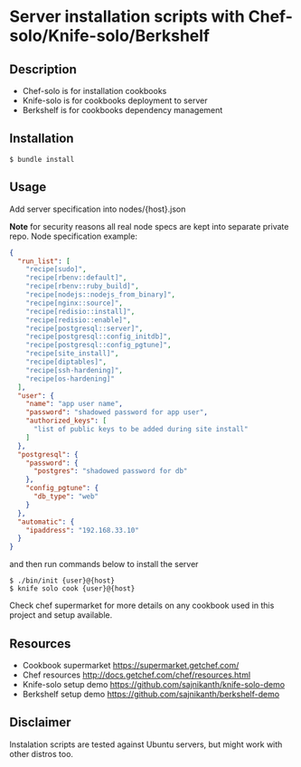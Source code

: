 # Server installation scripts with Chef-solo/Knife-solo/Berkshelf

## Description

* Chef-solo is for installation cookbooks
* Knife-solo is for cookbooks deployment to server
* Berkshelf is for cookbooks dependency management

## Installation
````
$ bundle install
````

## Usage
Add server specification into nodes/{host}.json

**Note** for security reasons all real node specs are kept into separate private repo. Node specification example:

````json
{
  "run_list": [
    "recipe[sudo]",
    "recipe[rbenv::default]",
    "recipe[rbenv::ruby_build]",
    "recipe[nodejs::nodejs_from_binary]",
    "recipe[nginx::source]",
    "recipe[redisio::install]",
    "recipe[redisio::enable]",
    "recipe[postgresql::server]",
    "recipe[postgresql::config_initdb]",
    "recipe[postgresql::config_pgtune]",
    "recipe[site_install]",
    "recipe[diptables]",
    "recipe[ssh-hardening]",
    "recipe[os-hardening]"
  ],
  "user": {
    "name": "app user name",
    "password": "shadowed password for app user",
    "authorized_keys": [
      "list of public keys to be added during site install"
    ]
  },
  "postgresql": {
    "password": {
      "postgres": "shadowed password for db"
    },
    "config_pgtune": {
      "db_type": "web"
    }
  },
  "automatic": {
    "ipaddress": "192.168.33.10"
  }
}

````
and then run commands below to install the server
````
$ ./bin/init {user}@{host}
$ knife solo cook {user}@{host}
````
Check chef supermarket for more details on any cookbook used in this project and setup available.

## Resources
* Cookbook supermarket https://supermarket.getchef.com/
* Chef resources http://docs.getchef.com/chef/resources.html
* Knife-solo setup demo https://github.com/sajnikanth/knife-solo-demo
* Berkshelf setup demo https://github.com/sajnikanth/berkshelf-demo

## Disclaimer
Instalation scripts are tested against Ubuntu servers, but might work with other distros too.
